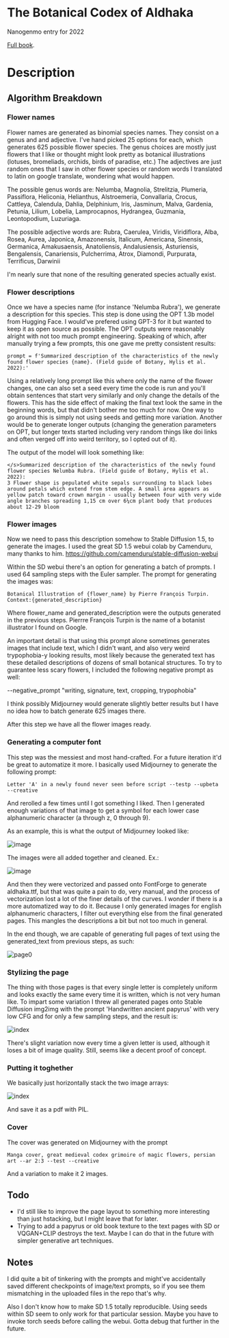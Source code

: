 # The Botanical Codex of Aldhaka
Nanogenmo entry for 2022

[Full book](https://drive.google.com/file/d/1ExB3heUTH2ha1RSWO2ZkoSbfla3t4xKD/view?usp=share_link).

# Description
## Algorithm Breakdown
### Flower names

Flower names are generated as binomial species names. They consist on a genus and and adjective.
I've hand picked 25 options for each, which generates 625 possible flower species. 
The genus choices are mostly just flowers that I like or thought might look pretty as botanical illustrations (lotuses, bromeliads, orchids, birds of paradise, etc.)
The adjectives are just random ones that I saw in other flower species or random words I translated to latin on google translate, wondering what would happen.

The possible genus words are: Nelumba, Magnolia, Strelitzia, Plumeria, Passiflora, Heliconia, Helianthus, Alstroemeria, Convallaria, Crocus, Cattleya, Calendula, Dahlia, Delphinium, Iris, Jasminum, Malva, Gardenia, Petunia, Lilium, Lobelia, Lamprocapnos, Hydrangea, Guzmania, Leontopodium, Luzuriaga.

The possible adjective words are: Rubra, Caerulea, Viridis, Viridiflora, Alba, Rosea, Aurea, Japonica, Amazonensis, Italicum, Americana, Sinensis, Germanica, Amakusaensis, Anatoliensis, Andalusiensis, Asturiensis, Bengalensis, Canariensis, Pulcherrima, Atrox, Diamondi, Purpurata, Terrificus, Darwinii

I'm nearly sure that none of the resulting generated species actually exist.

### Flower descriptions

Once we have a species name (for instance 'Nelumba Rubra'), we generate a description for this species. This step is done using the OPT 1.3b model from Hugging Face. I would've prefered using GPT-3 for it but wanted to keep it as open source as possible. The OPT outputs were reasonably alright with not too much prompt engineering.
Speaking of which, after manually trying a few prompts, this one gave me pretty consistent results:

```
prompt = f'Summarized description of the characteristics of the newly found flower species {name}. (Field guide of Botany, Hylis et al. 2022):'
```

Using a relatively long prompt like this where only the name of the flower changes, one can also set a seed every time the code is run and you'll obtain sentences that start very similarly and only change the details of the flowers. This has the side effect of making the final text look the same in the beginning words, but that didn't bother me too much for now. One way to go around this is simply not using seeds and getting more variation. Another would be to generate longer outputs (changing the generation parameters on OPT, but longer texts started including very random things like doi links and often verged off into weird territory, so I opted out of it).

The output of the model will look something like:

```
</s>Summarized description of the characteristics of the newly found flower species Nelumba Rubra. (Field guide of Botany, Hylis et al. 2022):
3 Flower shape is pepulated white sepals surrounding to black lobes around petals which extend from stem edge. A small area appears as yellow patch toward crown margin - usually between four with very wide angle branches spreading 1‚15 cm over 6¼cm plant body that produces about 12-29 bloom
```

### Flower images

Now we need to pass this description somehow to Stable Diffusion 1.5, to generate the images.
I used the great SD 1.5 webui colab by Camenduru, many thanks to him. https://github.com/camenduru/stable-diffusion-webui

Within the SD webui there's an option for generating a batch of prompts. I used 64 sampling steps with the Euler sampler.
The prompt for generating the images was:
```
Botanical Illustration of {flower_name} by Pierre François Turpin. Context:{generated_description}
```
Where flower_name and generated_description were the outputs generated in the previous steps. Pierrre François Turpin is the name of a botanist illustrator I found on Google.

An important detail is that using this prompt alone sometimes generates images that include text, which I didn't want, and also very weird trypophobia-y looking results, most likely because the generated text has these detailed descriptions of dozens of small botanical structures. To try to guarantee less scary flowers, I included the following negative prompt as well:

--negative_prompt "writing, signature, text, cropping, trypophobia"

I think possibly Midjourney would generate slightly better results but I have no idea how to batch generate 625 images there.

After this step we have all the flower images ready.

### Generating a computer font

This step was the messiest and most hand-crafted. For a future iteration it'd be great to automatize it more. I basically used Midjourney to generate the following prompt:

```
Letter 'A' in a newly found never seen before script --testp --upbeta --creative
```

And rerolled a few times until I got something I liked. Then I generated enough variations of that image to get a symbol for each lower case alphanumeric character (a through z, 0 through 9).

As an example, this is what the output of Midjourney looked like:

![image](https://user-images.githubusercontent.com/88170094/204150569-77bc2238-be13-41ad-bd24-eb31fcebed7b.png)

The images were all added together and cleaned. Ex.:

![image](https://user-images.githubusercontent.com/88170094/204152251-10541132-a6ab-4e02-89fe-6d56e13ad11c.png)

And then they were vectorized and passed onto FontForge to generate aldhaka.ttf, but that was quite a pain to do, very manual, and the process of vectorization lost a lot of the finer details of the curves. I wonder if there is a more automatized way to do it.
Because I only generated images for english alphanumeric characters, I filter out everything else from the final generated pages. This mangles the descriptions a bit but not too much in general.

In the end though, we are capable of generating full pages of text using the generated_text from previous steps, as such:

![page0](https://user-images.githubusercontent.com/88170094/204150846-9b92673e-d0b9-40fa-9fe5-c710a5ded77d.png)

### Stylizing the page

The thing with those pages is that every single letter is completely uniform and looks exactly the same every time it is written, which is not very human like. To impart some variation I threw all generated pages onto Stable Diffusion img2img with the prompt 'Handwritten ancient papyrus' with very low CFG and for only a few sampling steps, and the result is:

![index](https://user-images.githubusercontent.com/88170094/204150999-053cc35d-5807-4941-be96-3c3a760e72e0.png)

There's slight variation now every time a given letter is used, although it loses a bit of image quality. Still, seems like a decent proof of concept.

### Putting it toghether

We basically just horizontally stack the two image arrays:

![index](https://user-images.githubusercontent.com/88170094/204151066-e0feae64-6965-4373-89b7-ed9c553dc2b8.png)

And save it as a pdf with PIL.

### Cover

The cover was generated on Midjourney with the prompt

```
Manga cover, great medieval codex grimoire of magic flowers, persian art --ar 2:3 --test --creative
```

And a variation to make it 2 images.

## Todo

- I'd still like to improve the page layout to something more interesting than just hstacking, but I might leave that for later.
- Trying to add a papyrus or old book texture to the text pages with SD or VQGAN+CLIP destroys the text. Maybe I can do that in the future with simpler generative art techniques.

## Notes

I did quite a bit of tinkering with the prompts and might've accidentally saved different checkpoints of image/text prompts, so if you see them mismatching in the uploaded files in the repo that's why.

Also I don't know how to make SD 1.5 totally reproducible. Using seeds within SD seem to only work for that particular session. Maybe you have to invoke torch seeds  before calling the webui. Gotta debug that further in the future.
